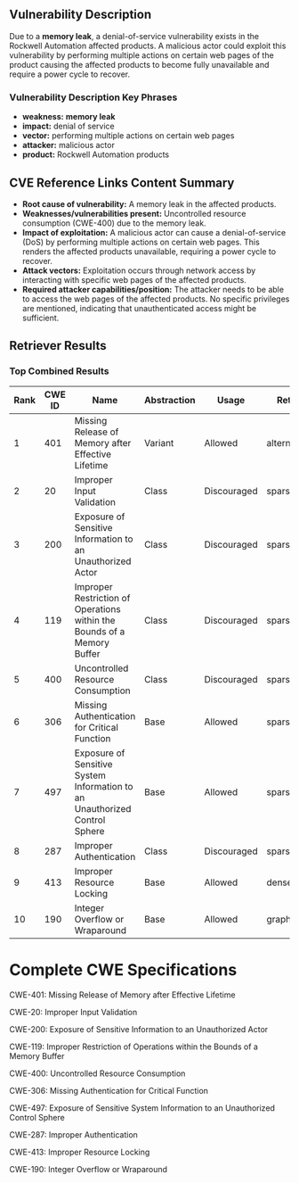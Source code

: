 ## Vulnerability Description
Due to a **memory leak**, a denial-of-service vulnerability exists in the Rockwell Automation affected products. A malicious actor could exploit this vulnerability by performing multiple actions on certain web pages of the product causing the affected products to become fully unavailable and require a power cycle to recover.

### Vulnerability Description Key Phrases
- **weakness:** **memory leak**
- **impact:** denial of service
- **vector:** performing multiple actions on certain web pages
- **attacker:** malicious actor
- **product:** Rockwell Automation products

## CVE Reference Links Content Summary
- **Root cause of vulnerability:** A memory leak in the affected products.
- **Weaknesses/vulnerabilities present:** Uncontrolled resource consumption (CWE-400) due to the memory leak.
- **Impact of exploitation:** A malicious actor can cause a denial-of-service (DoS) by performing multiple actions on certain web pages. This renders the affected products unavailable, requiring a power cycle to recover.
- **Attack vectors:** Exploitation occurs through network access by interacting with specific web pages of the affected products.
- **Required attacker capabilities/position:** The attacker needs to be able to access the web pages of the affected products. No specific privileges are mentioned, indicating that unauthenticated access might be sufficient.

## Retriever Results

### Top Combined Results

| Rank | CWE ID | Name | Abstraction | Usage  | Retrievers | Individual Scores |
|------|--------|------|-------------|-------|------------|-------------------|
| 1 | 401 | Missing Release of Memory after Effective Lifetime | Variant | Allowed | alternate_terms | 1.000 |
| 2 | 20 | Improper Input Validation | Class | Discouraged | sparse | 0.284 |
| 3 | 200 | Exposure of Sensitive Information to an Unauthorized Actor | Class | Discouraged | sparse | 0.282 |
| 4 | 119 | Improper Restriction of Operations within the Bounds of a Memory Buffer | Class | Discouraged | sparse | 0.281 |
| 5 | 400 | Uncontrolled Resource Consumption | Class | Discouraged | sparse | 0.275 |
| 6 | 306 | Missing Authentication for Critical Function | Base | Allowed | sparse | 0.273 |
| 7 | 497 | Exposure of Sensitive System Information to an Unauthorized Control Sphere | Base | Allowed | sparse | 0.270 |
| 8 | 287 | Improper Authentication | Class | Discouraged | sparse | 0.269 |
| 9 | 413 | Improper Resource Locking | Base | Allowed | dense | 0.551 |
| 10 | 190 | Integer Overflow or Wraparound | Base | Allowed | graph | 0.003 |



# Complete CWE Specifications

CWE-401: Missing Release of Memory after Effective Lifetime

CWE-20: Improper Input Validation

CWE-200: Exposure of Sensitive Information to an Unauthorized Actor

CWE-119: Improper Restriction of Operations within the Bounds of a Memory Buffer

CWE-400: Uncontrolled Resource Consumption

CWE-306: Missing Authentication for Critical Function

CWE-497: Exposure of Sensitive System Information to an Unauthorized Control Sphere

CWE-287: Improper Authentication

CWE-413: Improper Resource Locking

CWE-190: Integer Overflow or Wraparound